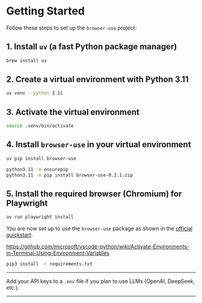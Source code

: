 # Getting Started

Follow these steps to set up the `browser-use` project:

## 1. Install `uv` (a fast Python package manager)
```sh
brew install uv
```

## 2. Create a virtual environment with Python 3.11
```sh
uv venv --python 3.11
```

## 3. Activate the virtual environment
```sh
source .venv/bin/activate
```

## 4. Install `browser-use` in your virtual environment
```sh
uv pip install browser-use

python3.11 -m ensurepip
python3.11 -m pip install browser-use-0.2.1.zip
```

## 5. Install the required browser (Chromium) for Playwright
```sh
uv run playwright install
```

You are now set up to use the `browser-use` package as shown in the [official quickstart](https://github.com/browser-use/browser-use#quick-start).

https://github.com/microsoft/vscode-python/wiki/Activate-Environments-in-Terminal-Using-Environment-Variables

```sh
pip3 install -r requirements.txt
```

---

Add your API keys to a `.env` file if you plan to use LLMs (OpenAI, DeepSeek, etc.).

---


